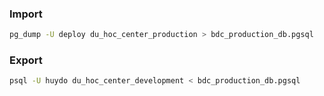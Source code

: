 
### Import
```bash
pg_dump -U deploy du_hoc_center_production > bdc_production_db.pgsql
```

### Export
```bash
psql -U huydo du_hoc_center_development < bdc_production_db.pgsql
```
